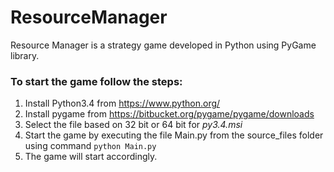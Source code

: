 # ResourceManager
Resource Manager is a strategy game developed in Python using PyGame library.

### To start the game follow the steps:
1. Install Python3.4 from <https://www.python.org/>
2. Install pygame from <https://bitbucket.org/pygame/pygame/downloads>	
3. Select the file based on 32 bit or 64 bit for _py3.4.msi_
4. Start the game by executing the file Main.py from the source_files folder using command `python Main.py`
5. The game will start accordingly.
